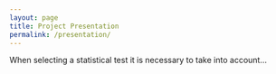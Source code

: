 ```yaml
---
layout: page
title: Project Presentation
permalink: /presentation/
---
```


When selecting a statistical test it is necessary to take into account...

